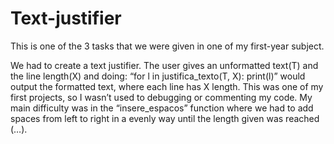 # Text-justifier
This is one of the 3 tasks that we were given in one of my first-year subject.

We had to create a text justifier. The user gives an unformatted text(T) and the line length(X) and doing: “for l in justifica_texto(T, X): print(l)” would output the formatted text, where each line has X length. This was one of my first projects, so I wasn’t used to debugging or commenting my code. My main difficulty was in the “insere_espacos” function where we had to add spaces from left to right in a evenly way until the length given was reached (…).
